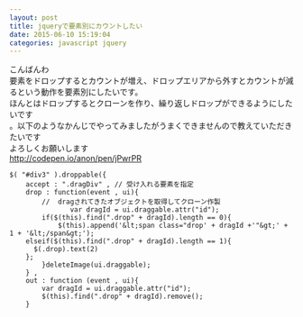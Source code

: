 ```yaml
---
layout: post
title: jqueryで要素別にカウントしたい
date: 2015-06-10 15:19:04
categories: javascript jquery
---
```

<p>こんばんわ<br>
要素をドロップするとカウントが増え、ドロップエリアから外すとカウントが減るという動作を要素別にしたいです。<br>
ほんとはドロップするとクローンを作り、繰り返しドロップができるようにしたいです<br>
。以下のようなかんじでやってみましたがうまくできませんので教えていただきたいです<br>
よろしくお願いします<br>
<a href="http://codepen.io/anon/pen/jPwrPR" rel="nofollow">http://codepen.io/anon/pen/jPwrPR</a></p>

```
$( "#div3" ).droppable({
    accept : ".dragDiv" , // 受け入れる要素を指定
    drop : function(event , ui){
        //  dragされてきたオブジェクトを取得してクローン作製
               var dragId = ui.draggable.attr("id");
        if($(this).find(".drop" + dragId).length == 0){
            $(this).append('&lt;span class="drop' + dragId +'"&gt;' + 1 + '&lt;/span&gt;');
    elseif($(this).find(".drop" + dragId).length == 1){
      $(.drop).text(2)
    };
        }deleteImage(ui.draggable);
    } ,
    out : function (event , ui){
        var dragId = ui.draggable.attr("id");
        $(this).find(".drop" + dragId).remove();
    }  
```

